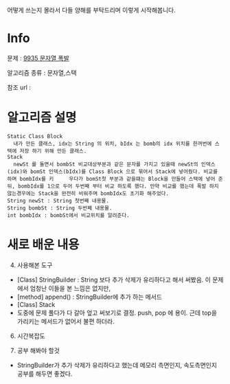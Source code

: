 어떻게 쓰는지 몰라서 다들 양해를 부탁드리며 이렇게 시작해봅니다.


# Info

문제 : [9935 문자열 폭발](https://www.acmicpc.net/problem/9935)

알고리즘 종류 : 문자열,스택

참조 url :

# 알고리즘 설명
    Static Class Block 
      내가 만든 클래스, idx는 String 의 위치, bIdx 는 bomb의 idx 위치를 한꺼번에 스택에 저장 하기 위해 만든 클래스. 
    Stack
      newSt 를 돌면서 bombSt 비교대상부분과 같은 문자를 가지고 있을때 newSt의 인덱스(idx)와 bomSt 인덱스(bIdx)를 Class Block 으로 묶어서 Stack에 넣어줬다. 비교를 하며 bombIdx를 키     우다가 bomSt첫 부분과 같을떄는 Block을 만들어 스택에 넣어 준 뒤, bombIdx를 1으로 두어 두번째 부터 비교 하도록 했다. 만약 비교를 했는데 폭발 하지 않는경우에는 Stack을 완전히 비워주며 bombIdx도 초기화 해주었다.
    String newSt : String 첫번째 내용물. 
    String bombSt : String 두번째 내용물.
    int bombIdx : bombSt에서 비교위치를 알려준다. 
# 새로 배운 내용
   

4. 사용해본 도구
  * [Class] StringBuilder : String 보다 추가 삭제가 유리하다고 해서 써봤음. 이 문제에서 엄청난 이들을 본 느낌은 없지만, 
  *   [method] append() : StringBuilder에 추가 하는 메서드
  * [Class] Stack<T>
  *   도중에 문제 풀다가 다 갈아 엎고 써보기로 결정. push, pop 에 용이. 근데 top을 가리키는 메서드가 없어서 불편 하더라.

6. 시간복잡도
    
    
7. 공부 해봐야 할것
  * StringBuilder가 추가 삭제가 유리하다고 했는데 메모리 측면인지, 속도측면인지 공부를 해두면 좋겠다.
